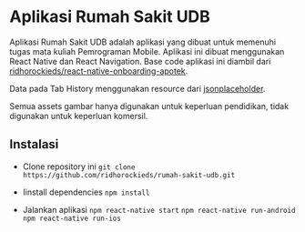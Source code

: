 # Aplikasi Rumah Sakit UDB

Aplikasi Rumah Sakit UDB adalah aplikasi yang dibuat untuk memenuhi tugas mata kuliah Pemrograman Mobile. Aplikasi ini dibuat menggunakan React Native dan React Navigation. Base code aplikasi ini diambil dari [ridhorockieds/react-native-onboarding-apotek](#https://github.com/ridhorockieds/react-native-udbmart.git).

Data pada Tab History menggunakan resource dari [jsonplaceholder](#https://jsonplaceholder.typicode.com/users).

Semua assets gambar hanya digunakan untuk keperluan pendidikan, tidak digunakan untuk keperluan komersil.

## Instalasi

- Clone repository ini
  `git clone https://github.com/ridhorockieds/rumah-sakit-udb.git`

- Iinstall dependencies
  `npm install`

- Jalankan aplikasi
  `npm react-native start`
  `npm react-native run-android`
  `npm react-native run-ios`
